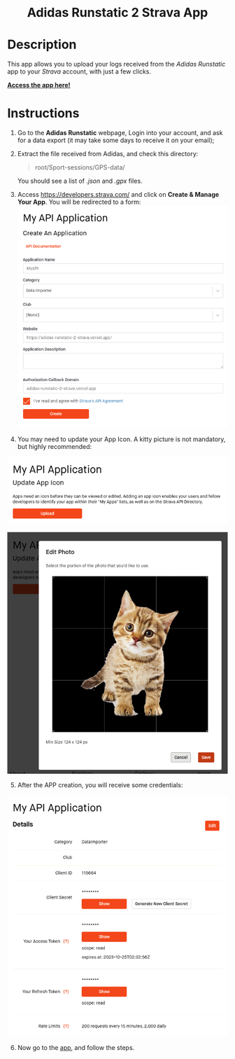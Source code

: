 <br />

<h1 align='center'>Adidas Runstatic 2 Strava App</h1>

# Description

This app allows you to upload your logs received from the _Adidas Runstatic_ app to your _Strava_ account, with just a few clicks.

<a href="https://adidas-runstatic-2-strava.vercel.app/" ><strong>Access the app here!</strong></a>

# Instructions

1. Go to the **Adidas Runstatic** webpage, Login into your account, and ask for a data export (it may take some days to receive it on your email);
2. Extract the file received from Adidas, and check this directory:

    > root/Sport-sessions/GPS-data/

    You should see a list of _.json_ and _.gpx_ files.

3. Access <a href="https://developers.strava.com/">https://developers.strava.com/</a> and click on **Create & Manage Your App**. You will be redirected to a form:
   ![Alt text](image.png)

4. You may need to update your App Icon. A kitty picture is not mandatory, but highly recommended:

![Alt text](image-1.png)

![Alt text](image-2.png)

5. After the APP creation, you will receive some credentials:

![Alt text](image-3.png)

6. Now go to the <a href="https://adidas-runstatic-2-strava.vercel.app/" >app</a>, and follow the steps.
